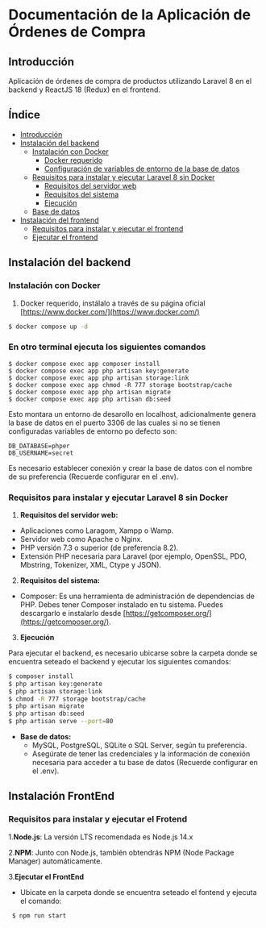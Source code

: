 # Documentación de la Aplicación de Órdenes de Compra

## Introducción

Aplicación de órdenes de compra de productos utilizando Laravel 8 en el backend y ReactJS 18 (Redux) en el frontend.

## Índice
- [Introducción](#introducción)
- [Instalación del backend](#instalación-del-backend)
  - [Instalación con Docker](#instalación-con-docker)
    - [Docker requerido](#docker-requerido)
    - [Configuración de variables de entorno de la base de datos](#configuración-de-variables-de-entorno-de-la-base-de-datos)
  - [Requisitos para instalar y ejecutar Laravel 8 sin Docker](#requisitos-para-instalar-y-ejecutar-laravel-8-sin-docker)
    - [Requisitos del servidor web](#requisitos-del-servidor-web)
    - [Requisitos del sistema](#requisitos-del-sistema)
    - [Ejecución](#ejecución)
  - [Base de datos](#base-de-datos)
- [Instalación del frontend](#instalación-del-frontend)
  - [Requisitos para instalar y ejecutar el frontend](#requisitos-para-instalar-y-ejecutar-el-frontend)
  - [Ejecutar el frontend](#ejecutar-el-frontend)

## Instalación del backend

### Instalación con Docker

1. Docker requerido, instálalo a través de su página oficial [https://www.docker.com/](https://www.docker.com/)

```bash
$ docker compose up -d
```
### En otro terminal ejecuta los siguientes comandos
```
$ docker compose exec app composer install
$ docker compose exec app php artisan key:generate
$ docker compose exec app php artisan storage:link
$ docker compose exec app chmod -R 777 storage bootstrap/cache
$ docker compose exec app php artisan migrate
$ docker compose exec app php artisan db:seed
```

Esto montara un entorno de desarollo en localhost, adicionalmente genera la base de datos en el puerto 3306 de las cuales si no se tienen configuradas variables de entorno po defecto son:

	DB_DATABASE=phper
	DB_USERNAME=secret

Es necesario establecer conexión y crear la base de datos con el nombre de su preferencia (Recuerde configurar en el .env).


### Requisitos para instalar y ejecutar Laravel 8 sin Docker

1. **Requisitos del servidor web:**
  - Aplicaciones como Laragom, Xampp o Wamp.
  - Servidor web como Apache o Nginx.
  - PHP versión 7.3 o superior (de preferencia 8.2).
  - Extensión PHP necesaria para Laravel (por ejemplo, OpenSSL, PDO, Mbstring, Tokenizer, XML, Ctype y JSON).


2. **Requisitos del sistema:**
  - Composer: Es una herramienta de administración de dependencias de PHP. Debes tener Composer instalado en tu sistema. Puedes descargarlo e instalarlo desde [https://getcomposer.org/](https://getcomposer.org/).
  
3. **Ejecución**
	
Para ejecutar el backend, es necesario ubicarse sobre la carpeta donde se encuentra seteado el backend y ejecutar los siguientes comandos:
```bash
$ composer install
$ php artisan key:generate
$ php artisan storage:link
$ chmod -R 777 storage bootstrap/cache
$ php artisan migrate
$ php artisan db:seed
$ php artisan serve --port=80
```


- **Base de datos:**
  - MySQL, PostgreSQL, SQLite o SQL Server, según tu preferencia.
  - Asegúrate de tener las credenciales y la información de conexión necesaria para acceder a tu base de datos (Recuerde configurar en el .env).


## Instalación FrontEnd

### Requisitos para instalar y ejecutar el Frotend

1.**Node.js**: La versión LTS recomendada es Node.js 14.x

2.**NPM**: Junto con Node.js, también obtendrás NPM (Node Package Manager) automáticamente. 

3.**Ejecutar el FrontEnd**
  - Ubicate en la carpeta donde se encuentra seteado el fontend y ejecuta el comando:
   ```bash
    $ npm run start
   ``` 

